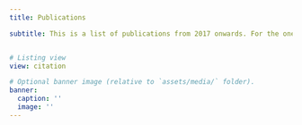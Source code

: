 ```yaml
---
title: Publications

subtitle: This is a list of publications from 2017 onwards. For the ones before, please see the [EESG@CMU group website](http://www.eesg.ece.cmu.edu/research/publications.php).


# Listing view
view: citation

# Optional banner image (relative to `assets/media/` folder).
banner:
  caption: ''
  image: ''
---
```

